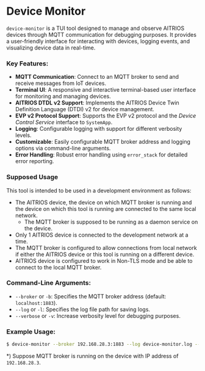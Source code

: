 # Device Monitor

`device-monitor` is a TUI tool designed to manage and observe AITRIOS devices
through MQTT communication for debugging purposes. It provides a user-friendly
interface for interacting with devices, logging events, and visualizing device
data in real-time. 


### Key Features:
- **MQTT Communication**: Connect to an MQTT broker to send and receive messages from IoT devices.
- **Terminal UI**: A responsive and interactive terminal-based user interface for monitoring and managing devices.
- **AITRIOS DTDL v2 Support**: Implements the AITRIOS Device Twin Definition Language (DTDl) v2 for device management.
- **EVP v2 Protocol Support**: Supports the EVP v2 protocol and the _Device Control Service_ interface to `SystemApp`.
- **Logging**: Configurable logging with support for different verbosity levels.
- **Customizable**: Easily configurable MQTT broker address and logging options via command-line arguments.
- **Error Handling**: Robust error handling using `error_stack` for detailed error reporting.

### Supposed Usage
This tool is intended to be used in a development environment as follows:

- The AITRIOS device, the device on which MQTT broker is running and the device on
  which this tool is running are connected to the same local network.
  - The MQTT broker is supposed to be running as a daemon service on the device.
- Only 1 AITRIOS device is connected to the development network at a time.
- The MQTT broker is configured to allow connections from local network if
  either the AITRIOS device or this tool is running on a different device.
- AITRIOS device is configured to work in Non-TLS mode and be able to connect to
  the local MQTT broker.

### Command-Line Arguments:
- `--broker` or `-b`: Specifies the MQTT broker address (default: `localhost:1883`).
- `--log` or `-l`: Specifies the log file path for saving logs.
- `--verbose` or `-v`: Increase verbosity level for debugging purposes.

### Example Usage:
```bash
$ device-monitor --broker 192.168.28.3:1883 --log device-monitor.log --verbose
```

*) Suppose MQTT broker is running on the device with IP address of `192.168.28.3`.
